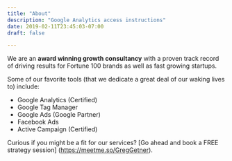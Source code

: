 ```yaml
---
title: "About"
description: "Google Analytics access instructions"
date: 2019-02-11T23:45:03-07:00
draft: false

---
```


We are an **award winning growth consultancy** with a proven track record of driving results for Fortune 100 brands as well as fast growing startups.

Some of our favorite tools (that we dedicate a great deal of our waking lives to) include:

* Google Analytics (Certified)
* Google Tag Manager
* Google Ads (Google Partner)
* Facebook Ads
* Active Campaign (Certified)

Curious if you might be a fit for our services? [Go ahead and book a FREE strategy session] (https://meetme.so/GregGetner).
